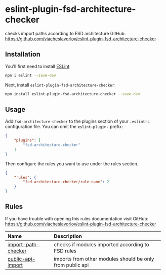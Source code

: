 # eslint-plugin-fsd-architecture-checker

checks import paths according to FSD architecture
GitHub: https://github.com/viacheslavorlov/eslint-plugin-fsd-architecture-checker

## Installation

You'll first need to install [ESLint](https://eslint.org/):

```sh
npm i eslint --save-dev
```

Next, install `eslint-plugin-fsd-architecture-checker`:

```sh
npm install eslint-plugin-fsd-architecture-checker --save-dev
```

## Usage

Add `fsd-architecture-checker` to the plugins section of your `.eslintrc` configuration file. You can omit the `eslint-plugin-` prefix:

```json
{
    "plugins": [
        "fsd-architecture-checker"
    ]
}
```


Then configure the rules you want to use under the rules section.

```json
{
    "rules": {
        "fsd-architecture-checker/rule-name": 2
    }
}
```

## Rules

<!-- begin auto-generated rules list -->
If you have trouble with opening this rules documentation visit 
GitHub: https://github.com/viacheslavorlov/eslint-plugin-fsd-architecture-checker

| Name                                                     | Description                                               |
| :------------------------------------------------------- | :-------------------------------------------------------- |
| [import-path-checker](docs/rules/import-path-checker.md) | checks if modules imported according to FSD rules         |
| [public-api-import](docs/rules/public-api-import.md)     | imports from other modules should be only from public api |

<!-- end auto-generated rules list -->


